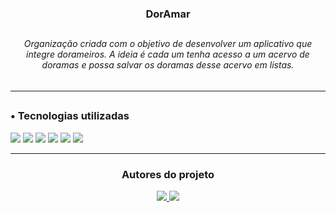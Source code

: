 <div align=center>
  <h3>DorAmar</h3>
</div>

##

<div align=center>
  <h6>Organização criada com o objetivo de desenvolver um aplicativo que integre dorameiros. A ideia é cada um tenha acesso a um acervo de doramas e possa salvar os doramas desse acervo em listas.</h6>
</div>

----

<!-- <div>
  <h3>•  Sobre</h3>
  <h5>O jogo "WordleOfThrones" desafia os jogadores a adivinharem corretamente o personagem das séries House Of The Dragon e Game Of Thrones com base em diversas características. Os jogadores podem explorar e testar seus conhecimentos sobre o universo enquanto se divertem. </h5>
</div> -->

##

<div>
  <h3>•  Tecnologias utilizadas</h3>

  <img src="https://img.shields.io/badge/TypeScript-282A36?style=for-the-badge&logo=typescript&logoColor=white"> <img src="https://img.shields.io/badge/HTML-282A36?style=for-the-badge&logo=html5&logoColor=white"> <img src="https://img.shields.io/badge/Next.js-282A36?style=for-the-badge&logo=next.js&logoColor=white"> <img src="https://img.shields.io/badge/css-282A36?style=for-the-badge&logo=css&logoColor=white"> <img src="https://img.shields.io/badge/postgresql-282A36?style=for-the-badge&logo=postgresql&logoColor=white"> <img src="https://img.shields.io/badge/nestjs-282A36?style=for-the-badge&logo=nestjs&logoColor=white">
</div>

----

<div align=center>
  <h3>Autores do projeto</h3>

  <a href="https://github.com/avelando">
    <img src="https://img.shields.io/badge/avelando-GitHub-black">
  </a>
  
  <a href="https://github.com/certainlyWrong">
    <img src="https://img.shields.io/badge/certainlyWrong-GitHub-white">
  </a>
</div>